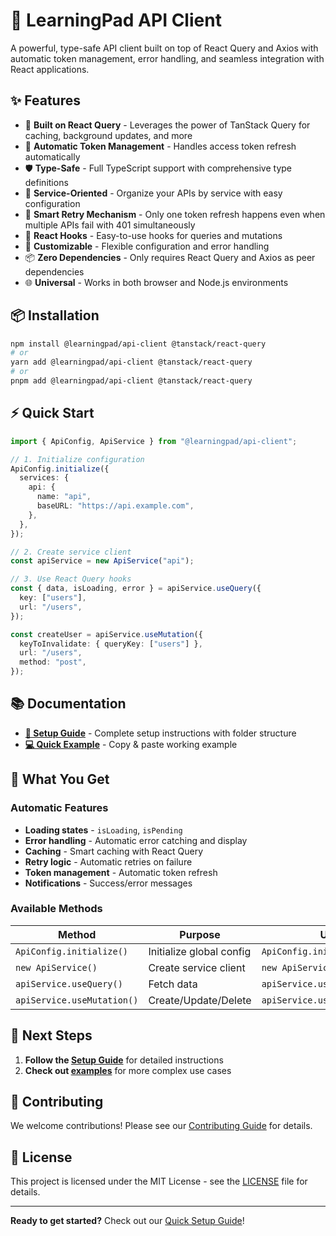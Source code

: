 # 🚀 LearningPad API Client

A powerful, type-safe API client built on top of React Query and Axios with automatic token management, error handling, and seamless integration with React applications.

## ✨ Features

- 🚀 **Built on React Query** - Leverages the power of TanStack Query for caching, background updates, and more
- 🔐 **Automatic Token Management** - Handles access token refresh automatically
- 🛡️ **Type-Safe** - Full TypeScript support with comprehensive type definitions
- 🎯 **Service-Oriented** - Organize your APIs by service with easy configuration
- 🔄 **Smart Retry Mechanism** - Only one token refresh happens even when multiple APIs fail with 401 simultaneously
- 📱 **React Hooks** - Easy-to-use hooks for queries and mutations
- 🎨 **Customizable** - Flexible configuration and error handling
- 📦 **Zero Dependencies** - Only requires React Query and Axios as peer dependencies
- 🌐 **Universal** - Works in both browser and Node.js environments

## 📦 Installation

```bash
npm install @learningpad/api-client @tanstack/react-query
# or
yarn add @learningpad/api-client @tanstack/react-query
# or
pnpm add @learningpad/api-client @tanstack/react-query
```

## ⚡ Quick Start

```typescript
import { ApiConfig, ApiService } from "@learningpad/api-client";

// 1. Initialize configuration
ApiConfig.initialize({
  services: {
    api: {
      name: "api",
      baseURL: "https://api.example.com",
    },
  },
});

// 2. Create service client
const apiService = new ApiService("api");

// 3. Use React Query hooks
const { data, isLoading, error } = apiService.useQuery({
  key: ["users"],
  url: "/users",
});

const createUser = apiService.useMutation({
  keyToInvalidate: { queryKey: ["users"] },
  url: "/users",
  method: "post",
});
```

## 📚 Documentation

- **[🚀 Setup Guide](./SETUP_GUIDE.md)** - Complete setup instructions with folder structure
- **[💻 Quick Example](./QUICK_EXAMPLE.md)** - Copy & paste working example

## 🎯 What You Get

### Automatic Features

- **Loading states** - `isLoading`, `isPending`
- **Error handling** - Automatic error catching and display
- **Caching** - Smart caching with React Query
- **Retry logic** - Automatic retries on failure
- **Token management** - Automatic token refresh
- **Notifications** - Success/error messages

### Available Methods

| Method                     | Purpose                  | Usage                           |
| -------------------------- | ------------------------ | ------------------------------- |
| `ApiConfig.initialize()`   | Initialize global config | `ApiConfig.initialize(options)` |
| `new ApiService()`         | Create service client    | `new ApiService("serviceName")` |
| `apiService.useQuery()`    | Fetch data               | `apiService.useQuery({...})`    |
| `apiService.useMutation()` | Create/Update/Delete     | `apiService.useMutation({...})` |

## 🚀 Next Steps

1. **Follow the [Setup Guide](./SETUP_GUIDE.md)** for detailed instructions
2. **Check out [examples](./demo/)** for more complex use cases

## 🤝 Contributing

We welcome contributions! Please see our [Contributing Guide](./CONTRIBUTING.md) for details.

## 📄 License

This project is licensed under the MIT License - see the [LICENSE](./LICENSE) file for details.

---

**Ready to get started?** Check out our [Quick Setup Guide](./SETUP_GUIDE.md)!
